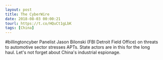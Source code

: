 ```yaml
---
layout: post
title: The CyberWire
date: 2018-08-03 00:00:21
tourl: https://t.co/HQuCt1gLbK
tags: [China]
---
```

#billingtoncyber Panelist Jason Bilonski (FBI Detroit Field Office) on threats to automotive sector stresses APTs. State actors are in this for the long haul. Let's not forget about China's industrial espionage.
